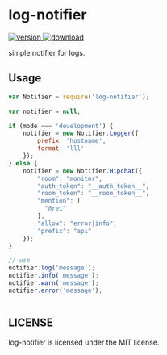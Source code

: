 # log-notifier

[![version](https://img.shields.io/npm/v/log-notifier.svg) ![download](https://img.shields.io/npm/dm/log-notifier.svg)](https://www.npmjs.com/package/log-notifier)

simple notifier for logs.

## Usage

```javascript
var Notifier = require('log-notifier');

var notifier = null;

if (mode === 'development') {
    notifier = new Notifier.Logger({
        prefix: 'hostname',
        format: 'lll'
    });
} else {
    notifier = new Notifier.Hipchat({
        "room": "monitor",
        "auth_token": "__auth_token__",
        "room_token": "__room_token__",
        "mention": [
          "@rei"
        ],
        "allow": "error|info",
        "prefix": "api"
    });
}

// use
notifier.log('message');
notifier.info('message');
notifier.warn('message');
notifier.error('message');



```

## LICENSE

log-notifier is licensed under the MIT license.